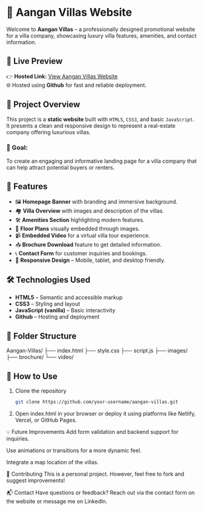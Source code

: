 # 🏡 Aangan Villas Website

Welcome to **Aangan Villas** – a professionally designed promotional website for a villa company, showcasing luxury villa features, amenities, and contact information.

## 🔗 Live Preview

👉 **Hosted Link:** [View Aangan Villas Website](https://jayendra96.github.io/Aangan-villas-Project/)  
🌐 Hosted using **Github** for fast and reliable deployment.

## 📌 Project Overview

This project is a **static website** built with `HTML5`, `CSS3`, and basic `JavaScript`. It presents a clean and responsive design to represent a real-estate company offering luxurious villas.

### 🎯 Goal:
To create an engaging and informative landing page for a villa company that can help attract potential buyers or renters.

## 🚀 Features

- 🖼️ **Homepage Banner** with branding and immersive background.
- 🏘️ **Villa Overview** with images and description of the villas.
- 🛠️ **Amenities Section** highlighting modern features.
- 📏 **Floor Plans** visually embedded through images.
- 📹 **Embedded Video** for a virtual villa tour experience.
- 📥 **Brochure Download** feature to get detailed information.
- 📞 **Contact Form** for customer inquiries and bookings.
- 📱 **Responsive Design** – Mobile, tablet, and desktop friendly.

## 🛠️ Technologies Used

- **HTML5** – Semantic and accessible markup
- **CSS3** – Styling and layout
- **JavaScript (vanilla)** – Basic interactivity
- **Github** – Hosting and deployment


## 📁 Folder Structure

Aangan-Villas/
├── index.html
├── style.css
├── script.js
├── images/
├── brochure/
└── video/

## 📌 How to Use

1. Clone the repository  
   ```bash
   git clone https://github.com/your-username/aangan-villas.git
2. Open index.html in your browser or deploy it using platforms like Netlify, Vercel, or GitHub Pages.


💡 Future Improvements
Add form validation and backend support for inquiries.

Use animations or transitions for a more dynamic feel.

Integrate a map location of the villas.

🤝 Contributing
This is a personal project. However, feel free to fork and suggest improvements!

📬 Contact
Have questions or feedback? Reach out via the contact form on the website or message me on LinkedIn.



   

